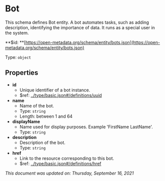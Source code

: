 # Bot

This schema defines Bot entity. A bot automates tasks, such as adding description, identifying the importance of data. It runs as a special user in the system.

**$id: **[https://open-metadata.org/schema/entity/bots.json](https://open-metadata.org/schema/entity/bots.json)

Type: `object`

## Properties

* **id**
  * Unique identifier of a bot instance.
  * $ref: [../type/basic.json#/definitions/uuid](../types/basic.md#uuid)
* **name**
  * Name of the bot.
  * Type: `string`
  * Length: between 1 and 64
* **displayName**
  * Name used for display purposes. Example 'FirstName LastName'.
  * Type: `string`
* **description**
  * Description of the bot.
  * Type: `string`
* **href**
  * Link to the resource corresponding to this bot.
  * $ref: [../type/basic.json#/definitions/href](../types/basic.md#href)

_This document was updated on: Thursday, September 16, 2021_

